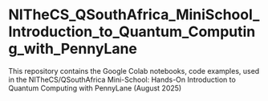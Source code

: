# NITheCS_QSouthAfrica_MiniSchool_Introduction_to_Quantum_Computing_with_PennyLane
This repository contains the Google Colab notebooks, code examples, used in the NITheCS/QSouthAfrica Mini-School: Hands-On Introduction to Quantum Computing with PennyLane (August 2025)
